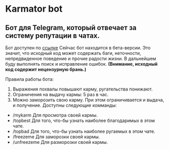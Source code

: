 # Karmator bot
## Бот для Telegram, который отвечает за систему репутации в чатах.
Бот доступен по [ссылке](http://t.me/a_lot_of_Pain_creatures_bot)
Сейчас бот находится в бета-версии. Это значит, что исходный код может 
содержать баги, неточности, непредвиденное поведение и прочие радости жизни.
В дальнейшем буду выполнять поиск и исправление ошибок.
**(Внимание, исходный код содержит нецензурную брань.)**

Правила работы бота:
1. Выражения похвалы повышают карму, ругательства понижают.
2. Ограничения на выдачу кармы: 5 раз в час.
3. Можно заморозить свою карму. При этом ограничивается и выдача, и получение.
Доступны следующие комманды:
* /mykarm Для просмотра своей кармы.
* /topbest Для того, что-бы узнать наиболее благодаримых в этом чате.
* /topbad Для того, что-бы узнать наиболее ругаемых в этом чате.
* /freezeme Для заморозки своей кармы.
* /unfreezeme Для разморозки своей кармы.